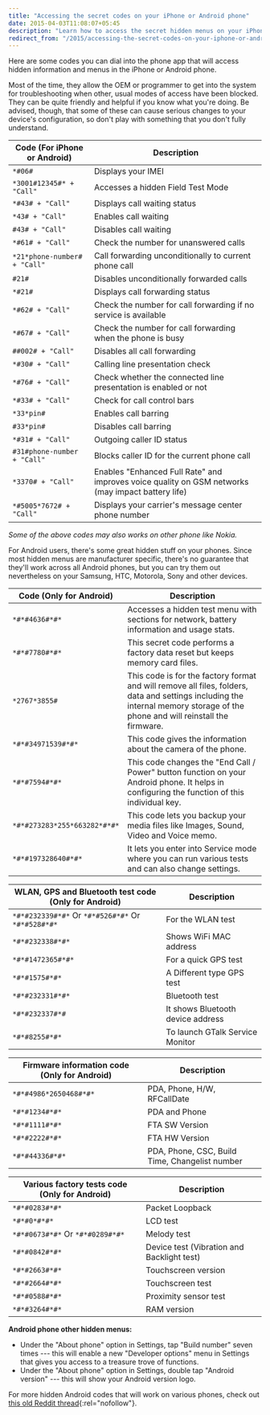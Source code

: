 ```yaml
---
title: "Accessing the secret codes on your iPhone or Android phone"
date: 2015-04-03T11:08:07+05:45
description: "Learn how to access the secret hidden menus on your iPhone or Android phone."
redirect_from: "/2015/accessing-the-secret-codes-on-your-iphone-or-android-phone/"
---
```


Here are some codes you can dial into the phone app that will access hidden information and menus in the iPhone or Android phone.

Most of the time, they allow the OEM or programmer to get into the system for troubleshooting when other, usual modes of access have been blocked. They can be quite friendly and helpful if you know what you're doing. Be advised, though, that some of these can cause serious changes to your device's configuration, so don't play with something that you don't fully understand.

Code (For iPhone or Android)                          | Description
------------------------------------------------------|----------------------------------------------------------------------
`*#06#`                                               | Displays your IMEI
`*3001#12345#* + "Call"`                              | Accesses a hidden Field Test Mode
`*#43# + "Call"`                                      | Displays call waiting status
`*43# + "Call"`                                       | Enables call waiting
`#43# + "Call"`                                       | Disables call waiting
`*#61# + "Call"`                                      | Check the number for unanswered calls
`*21*phone-number# + "Call"`                          | Call forwarding unconditionally to current phone call
`#21#`                                                | Disables unconditionally forwarded calls
`*#21#`                                               | Displays call forwarding status
`*#62# + "Call"`                                      | Check the number for call forwarding if no service is available
`*#67# + "Call"`                                      | Check the number for call forwarding when the phone is busy
`##002# + "Call"`                                     | Disables all call forwarding
`*#30# + "Call"`                                      | Calling line presentation check
`*#76# + "Call"`                                      | Check whether the connected line presentation is enabled or not
`*#33# + "Call"`                                      | Check for call control bars
`*33*pin#`                                            | Enables call barring
`#33*pin#`                                            | Disables call barring
`*#31# + "Call"`                                      | Outgoing caller ID status
`#31#phone-number + "Call"`                           | Blocks caller ID for the current phone call
`*3370# + "Call"`                                     | Enables "Enhanced Full Rate" and improves voice quality on GSM networks (may impact battery life)
`*#5005*7672# + "Call"`                               | Displays your carrier's message center phone number

*Some of the above codes may also works on other phone like Nokia.*

For Android users, there's some great hidden stuff on your phones. Since most hidden menus are manufacturer specific, there's no guarantee that they'll work across all Android phones, but you can try them out nevertheless on your Samsung, HTC, Motorola, Sony and other devices.

Code (Only for Android)                               | Description
------------------------------------------------------|----------------------------------------------------------------------
`*#*#4636#*#*`                                        | Accesses a hidden test menu with sections for network, battery information and usage stats.
`*#*#7780#*#*`                                        | This secret code performs a factory data reset but keeps memory card files.
`*2767*3855#`                                         | This code is for the factory format and will remove all files, folders, data and settings including the internal memory storage of the phone and will reinstall the firmware.
`*#*#34971539#*#*`                                    | This code gives the information about the camera of the phone.
`*#*#7594#*#*`                                        | This code changes the "End Call / Power" button function on your Android phone. It helps in configuring the function of this individual key.
`*#*#273283*255*663282*#*#*`                          | This code lets you backup your media files like Images, Sound, Video and Voice memo.
`*#*#197328640#*#*`                                   | It lets you enter into Service mode where you can run various tests and can also change settings.


WLAN, GPS and Bluetooth test code (Only for Android)  | Description
------------------------------------------------------|-------------------------------------------------------
`*#*#232339#*#*` Or `*#*#526#*#*` Or `*#*#528#*#*`    | For the WLAN test
`*#*#232338#*#*`                                      | Shows WiFi MAC address
`*#*#1472365#*#*`                                     | For a quick GPS test
`*#*#1575#*#*`                                        | A Different type GPS test
`*#*#232331#*#*`                                      | Bluetooth test
`*#*#232337#*#`                                       | It shows Bluetooth device address
`*#*#8255#*#*`                                        | To launch GTalk Service Monitor

Firmware information code (Only for Android)          | Description
------------------------------------------------------|------------------------------------------------------
`*#*#4986*2650468#*#*`                                | PDA, Phone, H/W, RFCallDate
`*#*#1234#*#*`                                        | PDA and Phone
`*#*#1111#*#*`                                        | FTA SW Version
`*#*#2222#*#*`                                        | FTA HW Version
`*#*#44336#*#*`                                       | PDA, Phone, CSC, Build Time, Changelist number

Various factory tests code (Only for Android)         | Description
------------------------------------------------------|-------------------------------------------------------
`*#*#0283#*#*`                                        | Packet Loopback
`*#*#0*#*#*`                                          | LCD test
`*#*#0673#*#*` Or `*#*#0289#*#*`                      | Melody test
`*#*#0842#*#*`                                        | Device test (Vibration and Backlight test)
`*#*#2663#*#*`                                        | Touchscreen version
`*#*#2664#*#*`                                        | Touchscreen test
`*#*#0588#*#*`                                        | Proximity sensor test
`*#*#3264#*#*`                                        | RAM version

**Android phone other hidden menus:**

* Under the "About phone" option in Settings, tap "Build number" seven times --- this will enable a new "Developer options" menu in Settings that gives you access to a treasure trove of functions.
* Under the "About phone" option in Settings, double tap "Android version" --- this will show your Android version logo.

For more hidden Android codes that will work on various phones, check out [this old Reddit thread](http://www.reddit.com/r/Android/comments/1sl0ep/list_of_android_secret_codes_tips_and_tricks/){:rel="nofollow"}.
